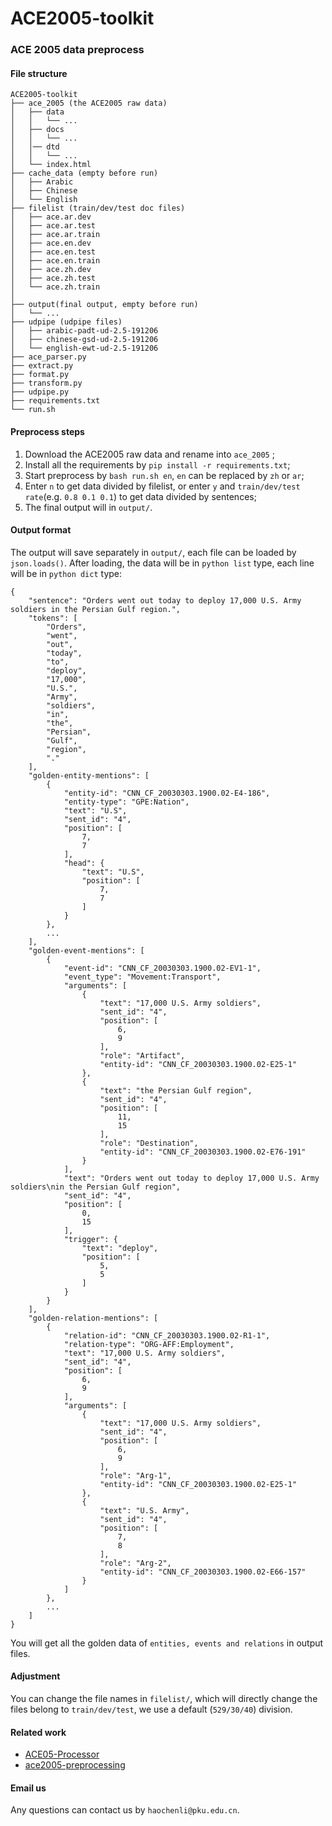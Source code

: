 # ACE2005-toolkit
### ACE 2005 data preprocess
#### File structure
 
```
ACE2005-toolkit
├── ace_2005 (the ACE2005 raw data)
│   ├── data
│   │   └── ...
│   ├── docs
│   │   └── ...
│   │── dtd
│   │   └── ...
│   └── index.html
├── cache_data (empty before run)
│   ├── Arabic
│   ├── Chinese
│   └── English
├── filelist (train/dev/test doc files)
│   ├── ace.ar.dev
│   ├── ace.ar.test
│   ├── ace.ar.train
│   ├── ace.en.dev
│   ├── ace.en.test
│   ├── ace.en.train
│   ├── ace.zh.dev
│   ├── ace.zh.test
│   └── ace.zh.train
│   
├── output(final output, empty before run)
│   └── ...
├── udpipe (udpipe files)
│   ├── arabic-padt-ud-2.5-191206
│   ├── chinese-gsd-ud-2.5-191206
│   └── english-ewt-ud-2.5-191206
├── ace_parser.py
├── extract.py
├── format.py
├── transform.py
├── udpipe.py
├── requirements.txt
└── run.sh

```
#### Preprocess steps
1. Download the ACE2005 raw data and rename into `ace_2005` ;
2. Install all the requirements by `pip install -r requirements.txt`;
3. Start preprocess by `bash run.sh en`, `en` can be replaced by `zh` or `ar`;
4. Enter `n` to get data divided by filelist, or enter `y` and `train/dev/test rate`(e.g. `0.8 0.1 0.1`) to get data divided by sentences;
5. The final output will in `output/`.
#### Output format
The output will save separately in `output/`, each file can be loaded by `json.loads()`. After loading, the data will be in `python list` type, each line will be in `python dict` type:
```
{
    "sentence": "Orders went out today to deploy 17,000 U.S. Army soldiers in the Persian Gulf region.",
    "tokens": [
        "Orders",
        "went",
        "out",
        "today",
        "to",
        "deploy",
        "17,000",
        "U.S.",
        "Army",
        "soldiers",
        "in",
        "the",
        "Persian",
        "Gulf",
        "region",
        "."
    ],
    "golden-entity-mentions": [
        {
            "entity-id": "CNN_CF_20030303.1900.02-E4-186",
            "entity-type": "GPE:Nation",
            "text": "U.S",
            "sent_id": "4",
            "position": [
                7,
                7
            ],
            "head": {
                "text": "U.S",
                "position": [
                    7,
                    7
                ]
            }
        },
        ...
    ],
    "golden-event-mentions": [
        {
            "event-id": "CNN_CF_20030303.1900.02-EV1-1",
            "event_type": "Movement:Transport",
            "arguments": [
                {
                    "text": "17,000 U.S. Army soldiers",
                    "sent_id": "4",
                    "position": [
                        6,
                        9
                    ],
                    "role": "Artifact",
                    "entity-id": "CNN_CF_20030303.1900.02-E25-1"
                },
                {
                    "text": "the Persian Gulf region",
                    "sent_id": "4",
                    "position": [
                        11,
                        15
                    ],
                    "role": "Destination",
                    "entity-id": "CNN_CF_20030303.1900.02-E76-191"
                }
            ],
            "text": "Orders went out today to deploy 17,000 U.S. Army soldiers\nin the Persian Gulf region",
            "sent_id": "4",
            "position": [
                0,
                15
            ],
            "trigger": {
                "text": "deploy",
                "position": [
                    5,
                    5
                ]
            }
        }
    ],
    "golden-relation-mentions": [
        {
            "relation-id": "CNN_CF_20030303.1900.02-R1-1",
            "relation-type": "ORG-AFF:Employment",
            "text": "17,000 U.S. Army soldiers",
            "sent_id": "4",
            "position": [
                6,
                9
            ],
            "arguments": [
                {
                    "text": "17,000 U.S. Army soldiers",
                    "sent_id": "4",
                    "position": [
                        6,
                        9
                    ],
                    "role": "Arg-1",
                    "entity-id": "CNN_CF_20030303.1900.02-E25-1"
                },
                {
                    "text": "U.S. Army",
                    "sent_id": "4",
                    "position": [
                        7,
                        8
                    ],
                    "role": "Arg-2",
                    "entity-id": "CNN_CF_20030303.1900.02-E66-157"
                }
            ]
        }, 
        ...
    ]
}
```
You will get all the golden data of `entities, events and relations` in output files.
#### Adjustment
You can change the file names in `filelist/`, which will directly change the files belong to `train/dev/test`, we use a default (`529/30/40`) division.
#### Related work
- [ACE05-Processor](https://github.com/wasiahmad/ACE05-Processor)
- [ace2005-preprocessing](https://github.com/nlpcl-lab/ace2005-preprocessing)
#### Email us
Any questions can contact us by `haochenli@pku.edu.cn`.